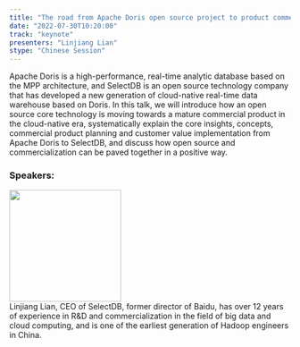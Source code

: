 ```yaml
---
title: "The road from Apache Doris open source project to product commercialization exploration"
date: "2022-07-30T10:20:00" 
track: "keynote"
presenters: "Linjiang Lian"
stype: "Chinese Session"
---
```

Apache Doris is a high-performance, real-time analytic database based on the MPP architecture, and SelectDB is an open source technology company that has developed a new generation of cloud-native real-time data warehouse based on Doris. 
In this talk, we will introduce how an open source core technology is moving towards a mature commercial product in the cloud-native era, systematically explain the core insights, concepts, commercial product planning and customer value implementation from Apache Doris to SelectDB, and discuss how open source and commercialization can be paved together in a positive way.


### Speakers: 
<img src="images/speaker/2025.png" width="200" />
<br>
Linjiang Lian, CEO of SelectDB, former director of Baidu, has over 12 years of experience in R&D and commercialization in the field of big data and cloud computing, and is one of the earliest generation of Hadoop engineers in China.